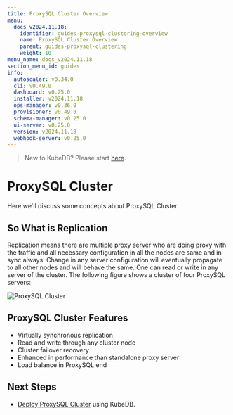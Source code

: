 ```yaml
---
title: ProxySQL Cluster Overview
menu:
  docs_v2024.11.18:
    identifier: guides-proxysql-clustering-overview
    name: ProxySQL Cluster Overview
    parent: guides-proxysql-clustering
    weight: 10
menu_name: docs_v2024.11.18
section_menu_id: guides
info:
  autoscaler: v0.34.0
  cli: v0.49.0
  dashboard: v0.25.0
  installer: v2024.11.18
  ops-manager: v0.36.0
  provisioner: v0.49.0
  schema-manager: v0.25.0
  ui-server: v0.25.0
  version: v2024.11.18
  webhook-server: v0.25.0
---
```


> New to KubeDB? Please start [here](/docs/v2024.11.18/README).

# ProxySQL Cluster

Here we'll discuss some concepts about ProxySQL Cluster.

## So What is Replication

Replication means there are multiple proxy server who are doing proxy with the traffic and all necessary configuration in all the nodes are same and in sync always. Change in any server configuration will eventually propagate to all other nodes and will behave the same. One can read or write in any server of the cluster. The following figure shows a cluster of four ProxySQL servers:

![ProxySQL Cluster](/docs/v2024.11.18/guides/proxysql/clustering/overview/images/proxy-cluster.png)


## ProxySQL Cluster Features

- Virtually synchronous replication
- Read and write through any cluster node
- Cluster failover recovery
- Enhanced in performance than standalone proxy server
- Load balance in ProxySQL end


## Next Steps

- [Deploy ProxySQL Cluster](/docs/v2024.11.18/guides/proxysql/clustering/proxysql-cluster/) using KubeDB.